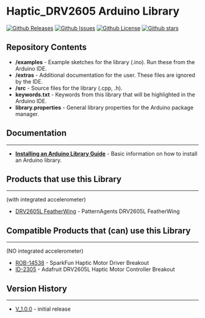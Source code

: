 # Haptic_DRV2605 Arduino Library

[![Github Releases](https://img.shields.io/github/release/patternagents/Haptic_DRV2605.svg)](https://github.com/patternagents/Haptic_DRV2605/releases)
[![Github Issues](https://img.shields.io/github/issues/patternagents/Haptic_DRV2605.svg)](https://github.com/patternagents/Haptic_DRV2605/issues)
[![Github License](https://img.shields.io/badge/License-GNU3-green.svg)](https://github.com/patternagents/Haptic_DRV2605/)
[![Github stars](https://img.shields.io/github/stars/patternagents/Haptic_DRV2605.svg)](https://github.com/patternagents/Haptic_DRV2605/)

Repository Contents
-------------------

* **/examples** - Example sketches for the library (.ino). Run these from the Arduino IDE. 
* **/extras** - Additional documentation for the user. These files are ignored by the IDE. 
* **/src** - Source files for the library (.cpp, .h).
* **keywords.txt** - Keywords from this library that will be highlighted in the Arduino IDE. 
* **library.properties** - General library properties for the Arduino package manager. 

## Documentation
--------------
* **[Installing an Arduino Library Guide](https://learn.sparkfun.com/tutorials/installing-an-arduino-library)** - Basic information on how to install an Arduino library.

## Products that use this Library 
---------------------------------
(with integrated accelerometer)
* [DRV2605L FeatherWing](http://patternagents.com/store/) - PatternAgents DRV2605L FeatherWing

## Compatible Products that (can) use this Library 
------------------------------------------------
(NO integrated accelerometer)
* [ROB-14538](https://www.sparkfun.com/products/14538) - SparkFun Haptic Motor Driver Breakout
* [ID-2305](https://www.adafruit.com/product/2305) - Adafruit DRV2605L Haptic Motor Controller Breakout


## Version History
---------------

* [V_1.0.0](https://github.com/patternagents/Haptic_DRV2605L/) - initial release
